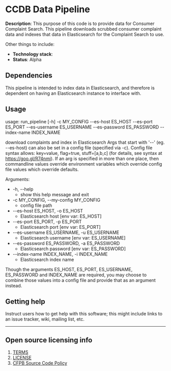 # CCDB Data Pipeline

**Description**: This purpose of this code is to provide data for Consumer Complaint Search. This pipeline downloads scrubbed consumer complaint data and indexes that data in Elasticsearch for the Complaint Search to use.

Other things to include:

  - **Technology stack**: 
  - **Status**:  Alpha

## Dependencies

This pipeline is intended to index data in Elasticsearch, and therefore is dependent on having an Elasticsearch instance to interface with.

## Usage

usage: run_pipeline [-h] -c MY_CONFIG --es-host ES_HOST --es-port ES_PORT
                    --es-username ES_USERNAME --es-password ES_PASSWORD
                    --index-name INDEX_NAME

download complaints and index in Elasticsearch Args that start with '--' (eg.
--es-host) can also be set in a config file (specified via -c). Config file
syntax allows: key=value, flag=true, stuff=[a,b,c] (for details, see syntax at
https://goo.gl/R74nmi). If an arg is specified in more than one place, then
commandline values override environment variables which override config file
values which override defaults.

Arguments:
* -h, --help
    * show this help message and exit
* -c MY_CONFIG, --my-config MY_CONFIG
    * config file path
* --es-host ES_HOST, -o ES_HOST
    * Elasticsearch host [env var: ES_HOST]
* --es-port ES_PORT, -p ES_PORT
    * Elasticsearch port [env var: ES_PORT]
* --es-username ES_USERNAME, -u ES_USERNAME
    * Elasticsearch username [env var: ES_USERNAME]
* --es-password ES_PASSWORD, -a ES_PASSWORD
    * Elasticsearch password [env var: ES_PASSWORD]
* --index-name INDEX_NAME, -i INDEX_NAME
    * Elasticsearch index name

Though the arguments ES_HOST, ES_PORT, ES_USERNAME, ES_PASSWORD and INDEX_NAME are required, you may choose to combine those values into a config file and provide that as an argument instead.

## Getting help

Instruct users how to get help with this software; this might include links to an issue tracker, wiki, mailing list, etc.

----

## Open source licensing info
1. [TERMS](TERMS.md)
2. [LICENSE](LICENSE)
3. [CFPB Source Code Policy](https://github.com/cfpb/source-code-policy/)
